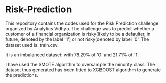 # Risk-Prediction

This repository contains the codes used for the Risk Prediction challenge organized by Analytics Vidhya. The challenge was to predict whether a customer of a financial organization is risky(likely to be a defaulter, in future, denoted by the label '1') or not risky(denoted by label '0'. The dataset used is:  train.csv. 

It is an imbalanced dataset: with 78.29% of  '0' and 21.71% of  '1'.

I have used the SMOTE algorithm to oversample the minority class. The dataset thus generated has been fitted to XGBOOST algorithm to generate the predictions.
